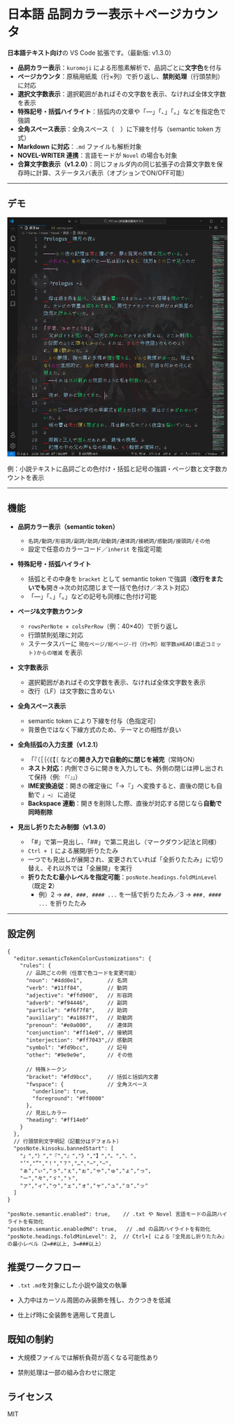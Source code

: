 # 日本語 品詞カラー表示＋ページカウンタ

**日本語テキスト向け**の VS Code 拡張です。（最新版: v1.3.0）

- **品詞カラー表示**：`kuromoji` による形態素解析で、品詞ごとに**文字色**を付与
- **ページカウンタ**：原稿用紙風（行×列）で折り返し、**禁則処理**（行頭禁則）に対応
- **選択文字数表示**：選択範囲があればその文字数を表示、なければ全体文字数を表示
- **特殊記号・括弧ハイライト**：括弧内の文章や「—」「、」「。」などを指定色で強調
- **全角スペース表示**：全角スペース（　）に下線を付与（semantic token 方式）
- **Markdown に対応**：`.md` ファイルも解析対象
- **NOVEL-WRITER 連携**：言語モードが `Novel` の場合も対象
- **合算文字数表示（v1.2.0）**：同じフォルダ内の同じ拡張子の合算文字数を保存時に計算、ステータスバ表示（オプションでON/OFF可能）

---

## デモ

![Demo Screenshot](./demo/demo.png)

例：小説テキストに品詞ごとの色付け・括弧と記号の強調・ページ数と文字数カウントを表示

---

## 機能

- **品詞カラー表示（semantic token）**
  - `名詞/動詞/形容詞/副詞/助詞/助動詞/連体詞/接続詞/感動詞/接頭詞/その他`
  - 設定で任意のカラーコード／`inherit` を指定可能

- **特殊記号・括弧ハイライト**
  - 括弧とその中身を `bracket` として semantic token で強調（**改行をまたいでも**開き→次の対応閉じまで一括で色付け／ネスト対応）
  - 「—」「、」「。」などの記号も同様に色付け可能

- **ページ&文字数カウンタ**
  - `rowsPerNote × colsPerRow`（例：40×40）で折り返し
  - 行頭禁則処理に対応
  - ステータスバーに `現在ページ/総ページ-行（行×列）総字数±HEAD(直近コミット)からの増減` を表示

- **文字数表示**
  - 選択範囲があればその文字数を表示、なければ全体文字数を表示
  - 改行（LF）は文字数に含めない

- **全角スペース表示**
  - semantic token により下線を付与（色指定可）
  - 背景色ではなく下線方式のため、テーマとの相性が良い

- **全角括弧の入力支援（v1.2.1）**
  - 「『（［｛〈《【〔 などの**開き入力で自動的に閉じを補完**（常時ON）
  - **ネスト対応**：内側でさらに開きを入力しても、外側の閉じは押し出されて保持（例: `「『』」`）
  - **IME変換追従**：開きの確定後に「→『」へ変換すると、直後の閉じも自動で `」→』` に追従
  - **Backspace 連動**：開きを削除した際、直後が対応する閉じなら**自動で同時削除**

- **見出し折りたたみ制御（v1.3.0）**
  - 「#」で第一見出し、「##」で第二見出し（マークダウン記法と同様）
  - `Ctrl + [` による展開/折りたたみ
  - 一つでも見出しが展開され、変更されていれば「全折りたたみ」に切り替え、それ以外では「全展開」を実行
  - **折りたたむ最小レベルを指定可能**：`posNote.headings.foldMinLevel`（既定 **2**）
    - 例）2 → `##, ###, #### ...` を一括で折りたたみ／3 → `###, #### ...` を折りたたみ

---

## 設定例

```jsonc
{
  "editor.semanticTokenColorCustomizations": {
    "rules": {
      // 品詞ごとの例（任意で色コードを変更可能）
      "noun": "#4dd0e1",        // 名詞
      "verb": "#11ff84",        // 動詞
      "adjective": "#ffd900",   // 形容詞
      "adverb": "#f94446",      // 副詞
      "particle": "#f6f7f8",    // 助詞
      "auxiliary": "#a1887f",   // 助動詞
      "prenoun": "#e0a000",     // 連体詞
      "conjunction": "#ff14e0", // 接続詞
      "interjection": "#ff7043",// 感動詞
      "symbol": "#fd9bcc",      // 記号
      "other": "#9e9e9e",       // その他

      // 特殊トークン
      "bracket": "#fd9bcc",     // 括弧と括弧内文書
      "fwspace": {              // 全角スペース
        "underline": true,
        "foreground": "#ff0000"
      },
      // 見出しカラー
      "heading": "#ff14e0"
    }
  },
  // 行頭禁則文字明記（記載分はデフォルト）
  "posNote.kinsoku.bannedStart": [
    "」","）","『","』","》","】","。","、",
    "’","”","！","？","…","—","―",
    "ぁ","ぃ","ぅ","ぇ","ぉ","ゃ","ゅ","ょ","っ",
    "ー","々","ゞ","ゝ",
    "ァ","ィ","ゥ","ェ","ォ","ャ","ュ","ョ","ッ"
  ]
}

"posNote.semantic.enabled": true,    // .txt や Novel 言語モードの品詞ハイライトを有効化
"posNote.semantic.enabledMd": true,   // .md の品詞ハイライトを有効化
"posNote.headings.foldMinLevel": 2,  // Ctrl+[ による『全見出し折りたたみ』の最小レベル（2=##以上, 3=###以上）

```


## 推奨ワークフロー

- `.txt` `.md`を対象にした小説や論文の執筆

- 入力中はカーソル周囲のみ装飾を残し、カクつきを低減

- 仕上げ時に全装飾を適用して見直し


## 既知の制約

- 大規模ファイルでは解析負荷が高くなる可能性あり

- 禁則処理は一部の組み合わせに限定


## ライセンス

MIT
